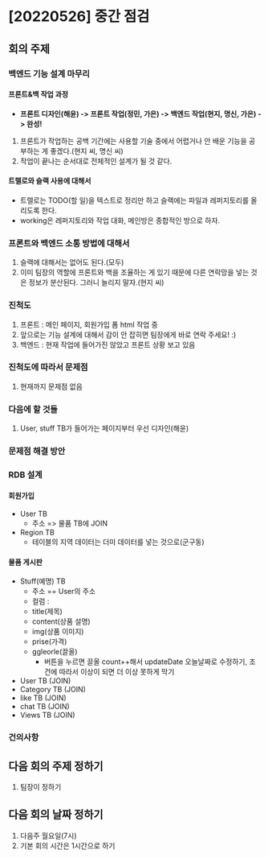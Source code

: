 # [20220526] 중간 점검



## 회의 주제

### 백엔드 기능 설계 마무리

#### 프론트&백 작업 과정

- **프론트 디자인(해윤) -> 프론트 작업(정민, 가은) -> 백엔드 작업(현지, 명신, 가은) -> 완성!**

1. 프론트가 작업하는 공백 기간에는 사용할 기술 중에서 어렵거나 안 배운 기능을 공부하는 게 좋겠다.(현지 씨, 명신 씨)
2. 작업이 끝나는 순서대로 전체적인 설계가 될 것 같다.

#### 트렐로와 슬랙 사용에 대해서

- 트렐로는 TODO(할 일)을 텍스트로 정리만 하고 슬랙에는 파일과 레퍼지토리를 올리도록 한다.
- working은 레퍼지토리와 작업 대화, 메인방은 종합적인 방으로 하자.



### 프론트와 백엔드 소통 방법에 대해서

1. 슬랙에 대해서는 없어도 된다.(모두)
2. 이미 팀장의 역할에 프론트와 백을 조율하는 게 있기 때문에 다른 연락망을 넣는 것은 정보가 분산된다. 그러니 늘리지 말자.(현지 씨)



### 진척도

1. 프론트 : 메인 페이지, 회원가입 폼 html 작업 중
2. 앞으로는 기능 설계에 대해서 감이 안 잡히면 팀장에게 바로 연락 주세요! :)
3. 백엔드 : 현재 작업에 들어가진 않았고 프론트 상황 보고 있음



### 진척도에 따라서 문제점

1. 현재까지 문제점 없음



### 다음에 할 것들

1. User, stuff TB가 들어가는 페이지부터 우선 디자인(해윤)



### 문제점 해결 방안



### RDB 설계

#### 회원가입

- User TB
  - 주소 => 물품 TB에 JOIN
- Region TB
  - 테이블의 지역 데이터는 더미 데이터를 넣는 것으로(군구동)

#### 물품 게시판

- Stuff(예명) TB
  - 주소 == User의 주소
  - 컬럼 : 
  - title(제목)
  - content(상품 설명)
  - img(상품 이미지)
  - prise(가격)
  - ggleorle(끌올)
    - 버튼을 누르면 끌올 count++해서 updateDate 오늘날짜로 수정하기, 조건에 따라서 이상이 되면 더 이상 못하게 막기
- User TB (JOIN)
- Category TB (JOIN)
- like TB (JOIN)
- chat TB (JOIN)
- Views TB (JOIN)



### 건의사항

## 다음 회의 주제 정하기

1. 팀장이 정하기

## 다음 회의 날짜 정하기

1. 다음주 월요일(7시)
2. 기본 회의 시간은 1시간으로 하기
